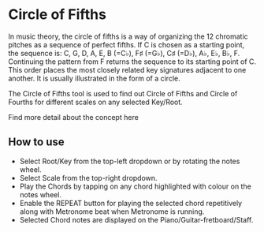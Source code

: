 # Circle of Fifths
In music theory, the circle of fifths is a way of organizing the 12 chromatic pitches as a sequence of perfect fifths. If C is chosen as a starting point, the sequence is: C, G, D, A, E, B (=C♭), F♯ (=G♭), C♯ (=D♭), A♭, E♭, B♭, F. Continuing the pattern from F returns the sequence to its starting point of C. This order places the most closely related key signatures adjacent to one another. It is usually illustrated in the form of a circle.

The Circle of Fifths tool is used to find out Circle of Fifths and Circle of Fourths for different scales on any selected Key/Root.

Find more detail about the concept here

## How to use
* Select Root/Key from the top-left dropdown or by rotating the notes wheel.
* Select Scale from the top-right dropdown.
* Play the Chords by tapping on any chord highlighted with colour on the notes wheel.
* Enable the REPEAT button for playing the selected chord repetitively along with Metronome beat when Metronome is running.
* Selected Chord notes are displayed on the Piano/Guitar-fretboard/Staff.
